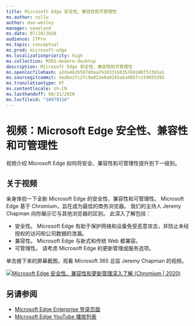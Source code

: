 ```yaml
---
title: Microsoft Edge 安全性、兼容性和可管理性
ms.author: collw
author: dan-wesley
manager: seanlynd
ms.date: 07/28/2020
audience: ITPro
ms.topic: conceptual
ms.prod: microsoft-edge
ms.localizationpriority: high
ms.collection: M365-modern-desktop
description: Microsoft Edge 安全性、兼容性和可管理性
ms.openlocfilehash: a2da462b587ddaa7919331b835760108f533b5a1
ms.sourcegitcommit: 4edbe2fc2fc9a013e6a0245aba485fcc5905539b
ms.translationtype: HT
ms.contentlocale: zh-CN
ms.lasthandoff: 08/31/2020
ms.locfileid: "10979316"
---
```

# 视频：Microsoft Edge 安全性、兼容性和可管理性

视频介绍 Microsoft Edge 如何将安全、兼容性和可管理性提升到下一级别。

## 关于视频

亲身体验一下全新 Microsoft Edge 的安全性、兼容性和可管理性。 Microsoft Edge 基于 Chromium，旨在成为最佳的商务浏览器。 我们的主持人 Jeremy Chapman 向你展示它与其他浏览器的区别。 此深入了解包括：

- 安全性。 Microsoft Edge 有助于保护网络和设备免受恶意攻击，并防止未经授权的访问和公司数据的泄漏。
- 兼容性。 Microsoft Edge 与新式和传统 Web 都兼容。
- 可管理性。 请考虑 Microsoft Edge 的更新管理或服务选项。

单击接下来的屏幕截图，观看 Microsoft 365 总监 Jeremy Chapman 的视频。
<!--
[![Video: Security, compatibility, and manageability](http://img.youtube.com/vi/uMmh_gNaM4I/0.jpg)](http://www.youtube.com/watch?v=uMmh_gNaM4I "Microsoft Edge security, compatibility, and update management deep dive (Chromium | 2020)")-->

[![Microsoft Edge 安全性、兼容性和更新管理深入了解 (Chromium | 2020)](https://res.cloudinary.com/marcomontalbano/image/upload/v1595890410/video_to_markdown/images/youtube--uMmh_gNaM4I-c05b58ac6eb4c4700831b2b3070cd403.jpg)](http://www.youtube.com/watch?v=uMmh_gNaM4I "Video: Security, compatibility, and manageability")

## 另请参阅

- [Microsoft Edge Enterprise 登录页面](https://aka.ms/EdgeEnterprise)
- [Microsoft Edge YouTube 播放列表](https://www.youtube.com/playlist?list=PLXtHYVsvn_b-uXh1tMeYpT-0iD8tD3tFy)